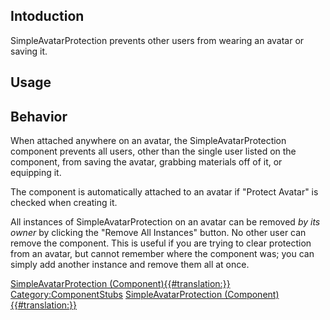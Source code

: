 <languages></languages> <translate>

## Intoduction

SimpleAvatarProtection prevents other users from wearing an avatar or
saving it.

## Usage

## Behavior

When attached anywhere on an avatar, the SimpleAvatarProtection
component prevents all users, other than the single user listed on the
component, from saving the avatar, grabbing materials off of it, or
equipping it.

The component is automatically attached to an avatar if "Protect Avatar"
is checked when creating it.

All instances of SimpleAvatarProtection on an avatar can be removed *by
its owner* by clicking the "Remove All Instances" button. No other user
can remove the component. This is useful if you are trying to clear
protection from an avatar, but cannot remember where the component was;
you can simply add another instance and remove them all at once.

</translate>

[SimpleAvatarProtection
(Component){{#translation:}}](Category:Components{{#translation:}} "wikilink")
[Category:ComponentStubs](Category:ComponentStubs "wikilink")
[SimpleAvatarProtection
(Component){{#translation:}}](Category:Components:Users:Common_Avatar_System{{#translation:}} "wikilink")